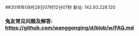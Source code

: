 ##2018年09月28日07时12分07秒 新址: 142.93.228.120
### 兔友常见问题及解答: https://github.com/wanggonging/d/blob/w/FAQ.md
